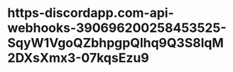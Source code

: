 # https-discordapp.com-api-webhooks-390696200258453525-SqyW1VgoQZbhpgpQlhq9Q3S8lqM2DXsXmx3-07kqsEzu9